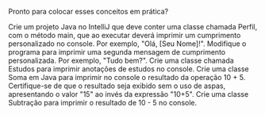 Pronto para colocar esses conceitos em prática?

Crie um projeto Java no IntelliJ que deve conter uma classe chamada Perfil, com o método main, que ao executar deverá imprimir um cumprimento personalizado no console. Por exemplo, "Olá, [Seu Nome]!".
Modifique o programa para imprimir uma segunda mensagem de cumprimento personalizada. Por exemplo, "Tudo bem?".
Crie uma classe chamada Estudos para imprimir anotações de estudos no console.
Crie uma classe Soma em Java para imprimir no console o resultado da operação 10 + 5. Certifique-se de que o resultado seja exibido sem o uso de aspas, apresentando o valor "15" ao invés da expressão "10+5".
Crie uma classe Subtração para imprimir o resultado de 10 - 5 no console.
